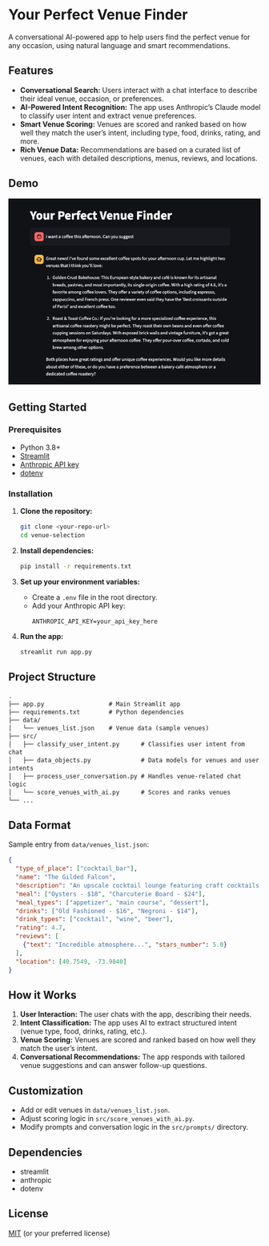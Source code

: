 # Your Perfect Venue Finder

A conversational AI-powered app to help users find the perfect venue for any occasion, using natural language and smart recommendations.

## Features

- **Conversational Search:** Users interact with a chat interface to describe their ideal venue, occasion, or preferences.
- **AI-Powered Intent Recognition:** The app uses Anthropic’s Claude model to classify user intent and extract venue preferences.
- **Smart Venue Scoring:** Venues are scored and ranked based on how well they match the user’s intent, including type, food, drinks, rating, and more.
- **Rich Venue Data:** Recommendations are based on a curated list of venues, each with detailed descriptions, menus, reviews, and locations.

## Demo

![Demo of Your Perfect Venue Finder](./demo.png)

## Getting Started

### Prerequisites

- Python 3.8+
- [Streamlit](https://streamlit.io/)
- [Anthropic API key](https://docs.anthropic.com/claude/docs/quickstart-guide)
- [dotenv](https://pypi.org/project/python-dotenv/)

### Installation

1. **Clone the repository:**
   ```bash
   git clone <your-repo-url>
   cd venue-selection
   ```

2. **Install dependencies:**
   ```bash
   pip install -r requirements.txt
   ```

3. **Set up your environment variables:**
   - Create a `.env` file in the root directory.
   - Add your Anthropic API key:
     ```
     ANTHROPIC_API_KEY=your_api_key_here
     ```

4. **Run the app:**
   ```bash
   streamlit run app.py
   ```

## Project Structure

```
.
├── app.py                  # Main Streamlit app
├── requirements.txt        # Python dependencies
├── data/
│   └── venues_list.json    # Venue data (sample venues)
├── src/
│   ├── classify_user_intent.py      # Classifies user intent from chat
│   ├── data_objects.py              # Data models for venues and user intents
│   ├── process_user_conversation.py # Handles venue-related chat logic
│   └── score_venues_with_ai.py      # Scores and ranks venues
└── ...
```

## Data Format

Sample entry from `data/venues_list.json`:
```json
{
  "type_of_place": ["cocktail_bar"],
  "name": "The Gilded Falcon",
  "description": "An upscale cocktail lounge featuring craft cocktails in an Art Deco setting...",
  "meal": ["Oysters - $18", "Charcuterie Board - $24"],
  "meal_types": ["appetizer", "main course", "dessert"],
  "drinks": ["Old Fashioned - $16", "Negroni - $14"],
  "drink_types": ["cocktail", "wine", "beer"],
  "rating": 4.7,
  "reviews": [
    {"text": "Incredible atmosphere...", "stars_number": 5.0}
  ],
  "location": [40.7549, -73.9840]
}
```

## How it Works

1. **User Interaction:** The user chats with the app, describing their needs.
2. **Intent Classification:** The app uses AI to extract structured intent (venue type, food, drinks, rating, etc.).
3. **Venue Scoring:** Venues are scored and ranked based on how well they match the user’s intent.
4. **Conversational Recommendations:** The app responds with tailored venue suggestions and can answer follow-up questions.

## Customization

- Add or edit venues in `data/venues_list.json`.
- Adjust scoring logic in `src/score_venues_with_ai.py`.
- Modify prompts and conversation logic in the `src/prompts/` directory.

## Dependencies

- streamlit
- anthropic
- dotenv

## License

[MIT](LICENSE) (or your preferred license)
